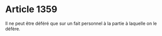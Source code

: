 # Article 1359

Il ne peut être déféré que sur un fait personnel à la partie à laquelle on le défère.
